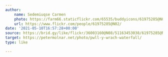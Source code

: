 ```yaml
---
author:
    name: Sedemiuqse Carmen
    photo: https://farm66.staticflickr.com/65535/buddyicons/61975285@N02.jpg
    url: https://www.flickr.com/people/61975285@N02/
date: '2021-05-10T16:57:28+00:00'
source: https://brid.gy/like/flickr/36003160@N08/51163453038/61975285@N02
target: https://petermolnar.net/photo/pwll-y-wrach-waterfall/
type: like

---
```



